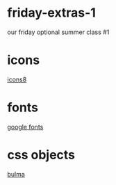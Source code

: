 # friday-extras-1
 our friday optional summer class #1

 # icons
<a href="https://icons8.com/icon/84876/globe">icons8</a>

# fonts
<a href="https://fonts.google.com/specimen/Didact+Gothic">google fonts</a>

# css objects
<a href="https://bulma.io/">bulma</a>
